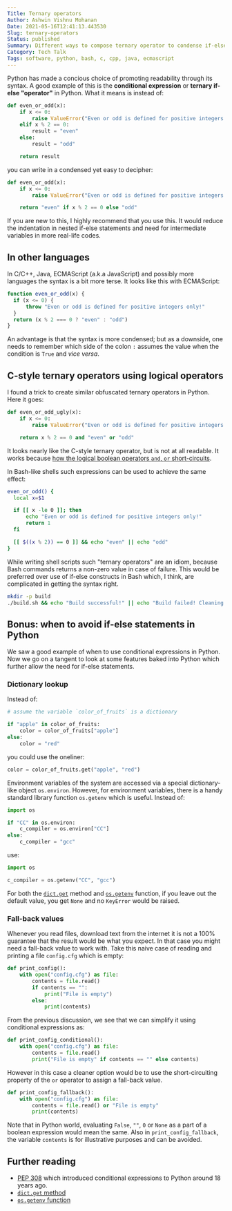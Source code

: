 ```yaml
---
Title: Ternary operators
Author: Ashwin Vishnu Mohanan
Date: 2021-05-16T12:41:13.443530
Slug: ternary-operators
Status: published
Summary: Different ways to compose ternary operator to condense if-else statements into expressions in several programming languages
Category: Tech Talk
Tags: software, python, bash, c, cpp, java, ecmascript
---
```



Python has made a concious choice of promoting readability through its syntax.
A good example of this is the **conditional expression** or **ternary if-else
"operator"** in Python. What it means is instead of:


```py
def even_or_odd(x):
    if x <= 0:
        raise ValueError("Even or odd is defined for positive integers only!")
    elif x % 2 == 0:
        result = "even"
    else:
        result = "odd"

    return result
```

you can write in a condensed yet easy to decipher:

```python
def even_or_odd(x):
    if x <= 0:
        raise ValueError("Even or odd is defined for positive integers only!")

    return "even" if x % 2 == 0 else "odd"
```

If you are new to this, I highly recommend that you use this. It would
reduce the indentation in nested if-else statements and need for intermediate
variables in more real-life codes.

## In other languages

In C/C++, Java, ECMAScript (a.k.a JavaScript) and possibly more languages the
syntax is a bit more terse. It looks like this with ECMAScript:

```javascript
function even_or_odd(x) {
  if (x <= 0) {
      throw "Even or odd is defined for positive integers only!"
  }
  return (x % 2 === 0 ? "even" : "odd")
}
```

An advantage is that the syntax is more condensed; but as a downside, one
needs to remember which side of the colon `:` assumes the value when the
condition is `True` and _vice versa_.

## C-style ternary operators using logical operators

I found a trick to create similar obfuscated ternary operators in Python. Here it goes:

```python
def even_or_odd_ugly(x):
    if x <= 0:
        raise ValueError("Even or odd is defined for positive integers only!")

    return x % 2 == 0 and "even" or "odd"
```

It looks nearly like the C-style ternary operator, but is not at all readable.
It works because [how the logical boolean operators `and`, `or`
short-circuits][bool-py].

In Bash-like shells such expressions can be used to achieve the same effect:

```bash
even_or_odd() {
  local x=$1

  if [[ x -le 0 ]]; then
      echo "Even or odd is defined for positive integers only!"
      return 1
  fi

  [[ $((x % 2)) == 0 ]] && echo "even" || echo "odd"
}
```

While writing shell scripts such "ternary operators" are an idiom, because Bash
commands returns a non-zero value in case of failure. This would be
preferred over use of if-else constructs in Bash which, I think, are
complicated in getting the syntax right.

```sh
mkdir -p build
./build.sh && echo "Build successful!" || echo "Build failed! Cleaning up ..." && rm -r build
```

## Bonus: when to avoid if-else statements in Python

We saw a good example of when to use conditional expressions in Python. Now we
go on a tangent to look at some features baked into Python which further allow
the need for if-else statements.

### Dictionary lookup

Instead of:

```py
# assume the variable `color_of_fruits` is a dictionary

if "apple" in color_of_fruits:
    color = color_of_fruits["apple"]
else:
    color = "red"
```

you could use the oneliner:

```py
color = color_of_fruits.get("apple", "red")
```

Environment variables of the system are accessed via a special dictionary-like
object `os.environ`. However, for environment variables, there is a handy standard
library function `os.getenv` which is useful. Instead of:

```py
import os

if "CC" in os.environ:
    c_compiler = os.environ["CC"]
else:
    c_compiler = "gcc"
```

use:

```py
import os

c_compiler = os.getenv("CC", "gcc")
```

For both the [`dict.get`][dict] method and [`os.getenv`][getenv] function, if
you leave out the default value, you get `None` and no `KeyError` would
be raised.

### Fall-back values

Whenever you read files, download text from the internet it is not a 100%
guarantee that the result would be what you expect. In that case you might need
a fall-back value to work with. Take this naive case of reading and printing a
file `config.cfg` which is empty:

```py
def print_config():
    with open("config.cfg") as file:
        contents = file.read()
        if contents == "":
            print("File is empty")
        else:
            print(contents)
```

From the previous discussion, we see that we can simplify it using
conditional expressions as:

```py
def print_config_conditional():
    with open("config.cfg") as file:
        contents = file.read()
        print("File is empty" if contents == "" else contents)
```

However in this case a cleaner option would be to use the short-circuiting
property of the `or` operator to assign a fall-back value.

```py
def print_config_fallback():
    with open("config.cfg") as file:
        contents = file.read() or "File is empty"
        print(contents)
```

Note that in Python world, evaluating `False`, `""`, `0` or `None` as a part of
a boolean expression would mean the same.  Also in `print_config_fallback`, the
variable `contents` is for illustrative purposes and can be avoided.

## Further reading

- [PEP 308][308] which introduced conditional expressions to Python around
  18 years ago.
- [`dict.get` method][dict]
- [`os.getenv` function][getenv]

[bool-py]: https://docs.python.org/3/library/stdtypes.html?#boolean-operations-and-or-not
[308]: https://www.python.org/dev/peps/pep-0308/
[dict]: https://docs.python.org/3/library/stdtypes.html#dict.get
[getenv]: https://docs.python.org/3.8/library/os.html?#os.getenv
